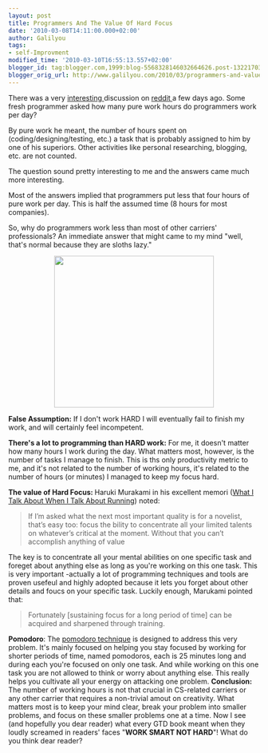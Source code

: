 ```yaml
---
layout: post
title: Programmers And The Value Of Hard Focus
date: '2010-03-08T14:11:00.000+02:00'
author: Galilyou
tags:
- self-Improvment
modified_time: '2010-03-10T16:55:13.557+02:00'
blogger_id: tag:blogger.com,1999:blog-5568328146032664626.post-1322170361268680012
blogger_orig_url: http://www.galilyou.com/2010/03/programmers-and-value-of-hard-focus.html
---
```


There was a very <a href="http://www.reddit.com/r/programming/comments/b8qho/how_many_hours_of_pure_work_do_you_put_in_a_day/">interesting </a>discussion on <a href="http://reddit.com/">reddit </a>a few days ago. Some fresh programmer asked how many pure work hours do programmers work per day?


By pure work he meant, the number of hours spent on (coding/designing/testing, etc.) a task that is probably assigned to him by one of his superiors. Other activities like personal researching, blogging, etc. are not counted.

The question sound pretty interesting to me and the answers came much more interesting.

Most of the answers implied that programmers put less that four hours of pure work per day. This is half the assumed time (8 hours for most companies).

So, why do programmers work less than most of other carriers' professionals? An immediate answer that might came to my mind "well, that's normal because they are sloths lazy." 

<div class="separator" style="clear: both; text-align: center;"><a href="http://www.supercoloring.com/wp-content/thumbnail/2009_04/lazy-programmer-coloring-page.jpg" imageanchor="1" style="margin-left: 1em; margin-right: 1em;"><img border="0" height="304" src="http://www.supercoloring.com/wp-content/thumbnail/2009_04/lazy-programmer-coloring-page.jpg" width="320" /></a></div>

<b>False Assumption:</b> If I don't work HARD I will eventually fail to finish my work, and will certainly feel incompetent.

<b>There's a lot to programming than HARD work:</b> For me, it doesn't matter how many hours I work during the day. What matters most, however, is the number of tasks I manage to finish. This is ths only productivity metric to me, and it's not related to the number of working hours, it's related to the number of hours (or minutes) I managed to keep my focus hard. 

<b>The value of Hard Focus: </b>Haruki Murakami in his excellent memori (<a href="http://www.amazon.com/What-Talk-About-When-Running/dp/0307269191">What I Talk About When I Talk About Running</a>) noted: 

>If I’m asked what the next most important quality is for a novelist, that’s easy too: focus the bility to  concentrate all your limited talents on whatever’s critical at the moment. Without that you can’t accomplish anything of value

The key is to concentrate all your mental abilities on one specific task and foreget about anything else as long as you're working on this one task. This is very important -actually a lot of programming techniques and tools are proven usefeul and highly adopted because it lets you forget about other details and foucs on your specific task.
Luckily enough, Marukami pointed that: 

>Fortunately [sustaining focus for a long period of time] can be acquired and sharpened through training.

<b>Pomodoro</b>: The <a href="http://www.pomodorotechnique.com/">pomodoro technique</a> is designed to address this very problem. It's mainly focused on helping you stay focused by working for shorter periods of time, named pomodoros, each is 25 minutes long and during each you're focused on only one task. And while working on this one task you are not allowed to think or worry about anything else. This really helps you cultivate all your energy on attacking one problem. 
<b>Conclusion: </b>The number of working hours is not that crucial in CS-related carriers or any other carrier that requires a non-trivial amout on creativity. What matters most is to keep your mind clear, break your problem into smaller problems, and focus on these smaller problems one at a time.
Now I see (and hopefully you dear reader) what every GTD book meant when they loudly screamed in readers' faces "<b>WORK SMART NOT HARD</b>"!
What do you think dear reader? 